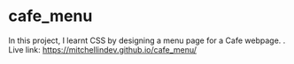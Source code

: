 # cafe_menu
In this project, I learnt CSS by designing a menu page for a Cafe webpage.
. Live link: https://mitchellindev.github.io/cafe_menu/
